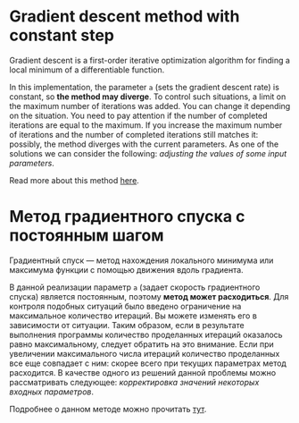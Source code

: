 # Gradient descent method with constant step

Gradient descent is a first-order iterative optimization algorithm for finding a local minimum of a differentiable function.

In this implementation, the parameter `a` (sets the gradient descent rate) is constant, so **the method may diverge**. To control such situations, a limit on the maximum number of iterations was added. You can change it depending on the situation. You need to pay attention if the number of completed iterations are equal to the maximum. If you increase the maximum number of iterations and the number of completed iterations still matches it: possibly, the method diverges with the current parameters. As one of the solutions we can consider the following: *adjusting the values of some input parameters*.

Read more about this method [here](https://en.wikipedia.org/wiki/Gradient_descent "Link to Wikipedia").

# Метод градиентного спуска с постоянным шагом

Градиентный спуск — метод нахождения локального минимума или максимума функции с помощью движения вдоль градиента.

В данной реализации параметр `a` (задает скорость градиентного спуска) является постоянным, поэтому **метод может расходиться**. Для контроля подобных ситуаций было введено ограничение на максимальное количество итераций. Вы можете изменять его в зависимости от ситуации. Таким образом, если в результате выполнения программы количество проделанных итераций оказалось равно максимальному, следует обратить на это внимание. Если при увеличении максимального числа итераций количество проделанных все еще совпадает с ним: скорее всего при текущих параметрах метод расходится. В качестве одного из решений данной проблемы можно рассматривать следующее: *корректировка значений некоторых входных параметров*. 

Подробнее о данном методе можно прочитать [тут](https://ru.wikipedia.org/wiki/%D0%93%D1%80%D0%B0%D0%B4%D0%B8%D0%B5%D0%BD%D1%82%D0%BD%D1%8B%D0%B9_%D1%81%D0%BF%D1%83%D1%81%D0%BA "Ссылка на Википедию").
